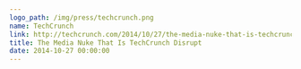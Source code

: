 ```yaml
---
logo_path: /img/press/techcrunch.png
name: TechCrunch
link: http://techcrunch.com/2014/10/27/the-media-nuke-that-is-techcrunch-disrupt/
title: The Media Nuke That Is TechCrunch Disrupt
date: 2014-10-27 00:00:00
---
```

